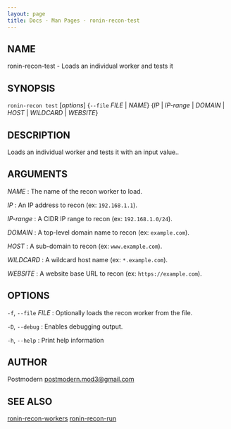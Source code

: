 ```yaml
---
layout: page
title: Docs - Man Pages - ronin-recon-test
---
```


## NAME

ronin-recon-test - Loads an individual worker and tests it

## SYNOPSIS

`ronin-recon test` [*options*] {`--file` *FILE* \| *NAME*} {*IP* \| *IP-range* \| *DOMAIN* \| *HOST* \| *WILDCARD* \| *WEBSITE*}

## DESCRIPTION

Loads an individual worker and tests it with an input value..

## ARGUMENTS

*NAME*
: The name of the recon worker to load.

*IP*
: An IP address to recon (ex: `192.168.1.1`).

*IP-range*
: A CIDR IP range to recon (ex: `192.168.1.0/24`).

*DOMAIN*
: A top-level domain name to recon (ex: `example.com`).

*HOST*
: A sub-domain to recon (ex: `www.example.com`).

*WILDCARD*
: A wildcard host name (ex: `*.example.com`).

*WEBSITE*
: A website base URL to recon (ex: `https://example.com`).

## OPTIONS

`-f`, `--file` *FILE*
: Optionally loads the recon worker from the file.

`-D`, `--debug`
: Enables debugging output.

`-h`, `--help`
: Print help information

## AUTHOR

Postmodern <postmodern.mod3@gmail.com>

## SEE ALSO

[ronin-recon-workers](ronin-recon-workers.1.html) [ronin-recon-run](ronin-recon-run.1.html)
